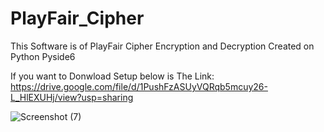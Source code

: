 # PlayFair_Cipher
This Software is of PlayFair Cipher Encryption and Decryption Created on Python Pyside6

If you want to Donwload Setup below is The Link:
https://drive.google.com/file/d/1PushFzASUyVQRqb5mcuy26-L_HlEXUHj/view?usp=sharing

![Screenshot (7)](https://user-images.githubusercontent.com/81210497/145067496-7123fd71-d7e8-461f-974c-6b5d99012f5b.png)
